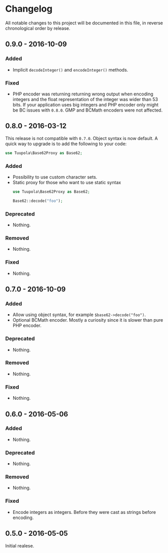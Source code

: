 # Changelog

All notable changes to this project will be documented in this file, in reverse chronological order by release.

## 0.9.0 - 2016-10-09

### Added
- Implicit `decodeInteger()` and `encodeInteger()` methods.

### Fixed
- PHP encoder was returning returning wrong output when encoding integers and the float representation of the integer was wider than 53 bits. If your application uses big integers and PHP encoder only might be BC issues with `0.8.0`. GMP and BCMath encoders were not affected.

## 0.8.0 - 2016-03-12

This release is not compatible with `0.7.0`. Object syntax is now default. A quick way to upgrade is to add the following to your code:

```php
use Tuupola\Base62Proxy as Base62;
```

### Added

- Possibility to use custom character sets.
- Static proxy for those who want to use static syntax
    ```php
    use Tuupola\Base62Proxy as Base62;

    Base62::decode("foo");
    ```

### Deprecated

- Nothing.

### Removed

- Nothing.

### Fixed

- Nothing.

## 0.7.0 - 2016-10-09

### Added

- Allow using object syntax, for example `$base62->decode("foo")`.
- Optional BCMath encoder. Mostly a curiosity since it is slower than pure PHP encoder.

### Deprecated

- Nothing.

### Removed

- Nothing.

### Fixed

- Nothing.

## 0.6.0 - 2016-05-06

### Added

- Nothing.

### Deprecated

- Nothing.

### Removed

- Nothing.

### Fixed

- Encode integers as integers. Before they were cast as strings before encoding.

## 0.5.0 - 2016-05-05

Initial realese.
